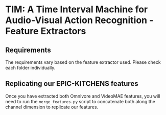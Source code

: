 # TIM: A Time Interval Machine for Audio-Visual Action Recognition - Feature Extractors

## Requirements

The requirements vary based on the feature extractor used. Please check each folder individually.

## Replicating our EPIC-KITCHENS features

Once you have extracted both Omnivore and VideoMAE features, you will need to run the `merge_features.py` script to concatenate both along the channel dimension to replicate our features.